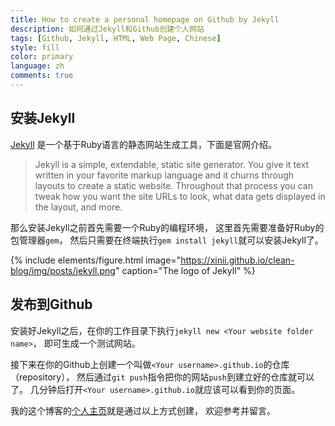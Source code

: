 ```yaml
---
title: How to create a personal homepage on Github by Jekyll
description: 如何通过Jekyll和Github创建个人网站
tags: [Github, Jekyll, HTML, Web Page, Chinese]
style: fill
color: primary
language: zh
comments: true
---
```


## 安装Jekyll

[Jekyll](https://jekyllrb-ja.github.io/)
是一个基于Ruby语言的静态网站生成工具，下面是官网介绍。

>Jekyll is a simple, extendable, static site generator. You give it text written in your favorite markup language and it churns through layouts to create a static website. Throughout that process you can tweak how you want the site URLs to look, what data gets displayed in the layout, and more.

那么安装Jekyll之前首先需要一个Ruby的编程环境，
这里首先需要准备好Ruby的包管理器`gem`，
然后只需要在终端执行`gem install jekyll`就可以安装Jekyll了。

{% include elements/figure.html image="https://xinii.github.io/clean-blog/img/posts/jekyll.png" caption="The logo of Jekyll" %}

## 发布到Github

安装好Jekyll之后，在你的工作目录下执行`jekyll new <Your website folder name>`，
即可生成一个测试网站。

接下来在你的Github上创建一个叫做`<Your username>.github.io`的仓库（repository），
然后通过`git push`指令把你的网站`push`到建立好的仓库就可以了。
几分钟后打开`<Your username>.github.io`就应该可以看到你的页面。

我的这个博客的[个人主页](https://xinii.github.io)就是通过以上方式创建，
欢迎参考并留言。
